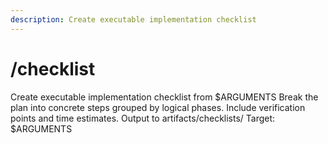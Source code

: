 ```yaml
---
description: Create executable implementation checklist
---
```


# /checklist

<instructions>
Create executable implementation checklist from $ARGUMENTS
</instructions>

<approach>
Break the plan into concrete steps grouped by logical phases. Include verification points and time estimates. Output to artifacts/checklists/
</approach>

<context>
Target: $ARGUMENTS
</context>